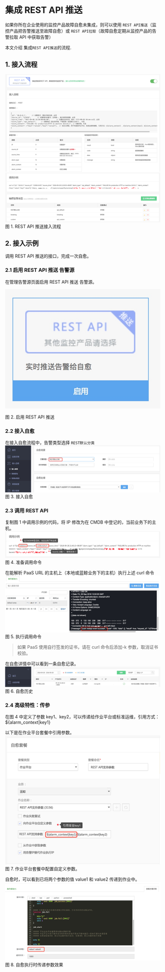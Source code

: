 # 集成 REST API 推送

如果你所在企业使用的监控产品故障自愈未集成，则可以使用 `REST API推送`（监控产品把告警推送至故障自愈）或 `REST API拉取`（故障自愈定期从监控产品的告警拉取 API 中获取告警）

本文介绍 集成`REST API推送`的流程.

## 1. 接入流程
![](media/15381412682846.jpg)
![](media/15381413719557.jpg)
图 1. REST API 推送接入流程

## 2. 接入示例
调用 REST API 推送的接口，完成一次自愈。

### 2.1 启用 REST API 推送 告警源
在管理告警源页面启用 REST API 推送 告警源。

![-w254](media/15381415072533.jpg)

图 2. 启用 REST API 推送

### 2.2 接入自愈
在接入自愈流程中，告警类型选择 `REST默认分类`
![](media/15381417577227.jpg)
图 3. 接入自愈

### 2.3 调用 REST API
复制图 1 中调用示例的代码，将 IP 修改为在 CMDB 中登记的，当前业务下的主机。
![](media/15381421775104.jpg)
图 4. 准备调用命令

在能解析 PaaS URL 的主机上（本地或蓝鲸业务下的主机）执行上述 curl 命令
![](media/15381425835734.jpg)
图 5. 执行调用命令

> 如果 PaaS 使用自行签发的证书，请在 curl 命令后添加-k 参数，取消证书校验。

在自愈详情中可以看到一条自愈记录。
![](media/15381426254105.jpg)
图 6. 自愈历史

### 2.4 高级特性：传参 
在图 4 中定义了参数 key1、key2，可以传递给作业平台或标准运维，引用方式：${alarm_context|key1}

以下是在作业平台套餐中引用参数。
![](media/15381428250121.jpg)
图 7. 作业平台套餐中配置自定义参数。

自愈时，可以看到已将两个参数的值 value1 和 value2 传递到作业中。
![](media/15381429910417.jpg)
图 8. 自愈执行时传递参数效果
